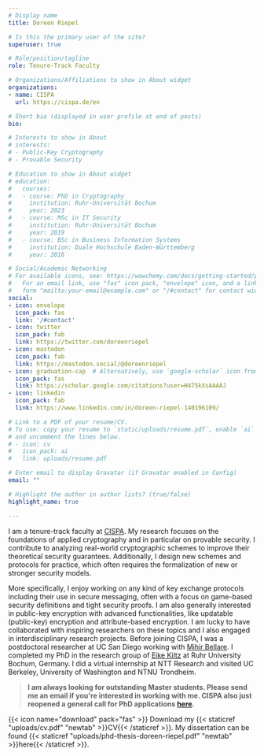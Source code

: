```yaml
---
# Display name
title: Doreen Riepel

# Is this the primary user of the site?
superuser: true

# Role/position/tagline
role: Tenure-Track Faculty

# Organizations/Affiliations to show in About widget
organizations:
- name: CISPA
  url: https://cispa.de/en

# Short bio (displayed in user profile at end of posts)
bio: 

# Interests to show in About
# interests:
# - Public-Key Cryptography
# - Provable Security

# Education to show in About widget
# education:
#   courses:
#   - course: PhD in Cryptography
#     institution: Ruhr-Universität Bochum
#     year: 2023
#   - course: MSc in IT Security
#     institution: Ruhr-Universität Bochum
#     year: 2019
#   - course: BSc in Business Information Systems
#     institution: Duale Hochschule Baden-Württemberg
#     year: 2016

# Social/Academic Networking
# For available icons, see: https://wowchemy.com/docs/getting-started/page-builder/#icons
#   For an email link, use "fas" icon pack, "envelope" icon, and a link in the
#   form "mailto:your-email@example.com" or "/#contact" for contact widget.
social:
- icon: envelope
  icon_pack: fas
  link: '/#contact'
- icon: twitter
  icon_pack: fab
  link: https://twitter.com/doreenriepel
- icon: mastodon
  icon_pack: fab
  link: https://mastodon.social/@doreenriepel
- icon: graduation-cap  # Alternatively, use `google-scholar` icon from `ai` icon pack
  icon_pack: fas
  link: https://scholar.google.com/citations?user=H475kXsAAAAJ
- icon: linkedin
  icon_pack: fab
  link: https://www.linkedin.com/in/doreen-riepel-140196109/

# Link to a PDF of your resume/CV.
# To use: copy your resume to `static/uploads/resume.pdf`, enable `ai` icons in `params.toml`, 
# and uncomment the lines below.
# - icon: cv
#   icon_pack: ai
#   link: uploads/resume.pdf

# Enter email to display Gravatar (if Gravatar enabled in Config)
email: ""

# Highlight the author in author lists? (true/false)
highlight_name: true

---
```


I am a tenure-track faculty at [CISPA](https://cispa.de/en). My research focuses on the foundations of applied cryptography and in particular on provable security. I contribute to analyzing real-world cryptographic schemes to improve their theoretical security guarantees. Additionally, I design new schemes and protocols for practice, which often requires the formalization of new or stronger security models.

More specifically, I enjoy working on any kind of key exchange protocols including their use in secure messaging, often with a focus on game-based security definitions and tight security proofs. I am also generally interested in public-key encryption with advanced functionalities, like updatable (public-key) encryption and attribute-based encryption. I am lucky to have collaborated with inspiring researchers on these topics and I also engaged in interdisciplinary research projects. Before joining CISPA, I was a postdoctoral researcher at UC San Diego working with [Mihir Bellare](https://cseweb.ucsd.edu/~mihir/index.html). I completed my PhD in the research group of [Eike Kiltz](https://informatik.rub.de/kiltz/) at Ruhr University Bochum, Germany. I did a virtual internship at NTT Research and visited UC Berkeley, University of Washington and NTNU Trondheim.

> <b> I am always looking for outstanding Master students. Please send me an email if you're interested in working with me. CISPA also just reopened a general call for PhD applications [here](https://career.cispa.de/phd.html). </b>

{{< icon name="download" pack="fas" >}} Download my {{< staticref "uploads/cv.pdf" "newtab" >}}CV{{< /staticref >}}. My dissertation can be found {{< staticref "uploads/phd-thesis-doreen-riepel.pdf" "newtab" >}}here{{< /staticref >}}.

